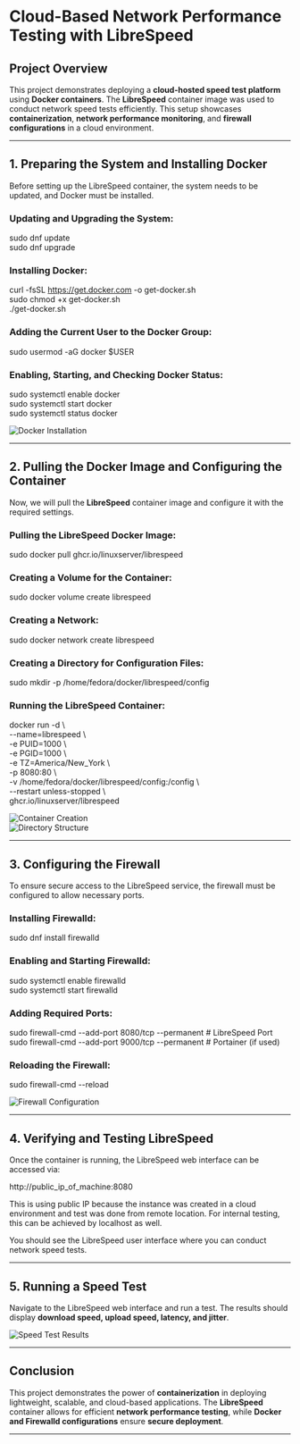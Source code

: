 
# Cloud-Based Network Performance Testing with LibreSpeed

## Project Overview

This project demonstrates deploying a **cloud-hosted speed test platform** using **Docker containers**. The **LibreSpeed** container image was used to conduct network speed tests efficiently. This setup showcases **containerization**, **network performance monitoring**, and **firewall configurations** in a cloud environment.

---

## 1. Preparing the System and Installing Docker

Before setting up the LibreSpeed container, the system needs to be updated, and Docker must be installed.

### Updating and Upgrading the System:

sudo dnf update  
sudo dnf upgrade  

### Installing Docker:

curl -fsSL https://get.docker.com -o get-docker.sh  
sudo chmod +x get-docker.sh  
./get-docker.sh  

### Adding the Current User to the Docker Group:

sudo usermod -aG docker $USER  

### Enabling, Starting, and Checking Docker Status:

sudo systemctl enable docker  
sudo systemctl start docker  
sudo systemctl status docker  

![Docker Installation](https://via.placeholder.com/600x400?text=Docker+Installation)

---

## 2. Pulling the Docker Image and Configuring the Container

Now, we will pull the **LibreSpeed** container image and configure it with the required settings.

### Pulling the LibreSpeed Docker Image:

sudo docker pull ghcr.io/linuxserver/librespeed  

### Creating a Volume for the Container:

sudo docker volume create librespeed  

### Creating a Network:

sudo docker network create librespeed  

### Creating a Directory for Configuration Files:

sudo mkdir -p /home/fedora/docker/librespeed/config  

### Running the LibreSpeed Container:

docker run -d \  
--name=librespeed \  
-e PUID=1000 \  
-e PGID=1000 \  
-e TZ=America/New_York \  
-p 8080:80 \  
-v /home/fedora/docker/librespeed/config:/config \  
--restart unless-stopped \  
ghcr.io/linuxserver/librespeed  

![Container Creation](https://via.placeholder.com/600x400?text=Container+Creation)  
![Directory Structure](https://via.placeholder.com/600x400?text=Directory+Structure)

---

## 3. Configuring the Firewall

To ensure secure access to the LibreSpeed service, the firewall must be configured to allow necessary ports.

### Installing Firewalld:

sudo dnf install firewalld  

### Enabling and Starting Firewalld:

sudo systemctl enable firewalld  
sudo systemctl start firewalld  

### Adding Required Ports:

sudo firewall-cmd --add-port 8080/tcp --permanent  # LibreSpeed Port  
sudo firewall-cmd --add-port 9000/tcp --permanent  # Portainer (if used)  

### Reloading the Firewall:

sudo firewall-cmd --reload  

![Firewall Configuration](https://via.placeholder.com/600x400?text=Firewall+Configuration)

---

## 4. Verifying and Testing LibreSpeed

Once the container is running, the LibreSpeed web interface can be accessed via:

http://public_ip_of_machine:8080  

This is using public IP because the instance was created in a cloud environment and test was done from remote location.
For internal testing, this can be achieved by localhost as well.

You should see the LibreSpeed user interface where you can conduct network speed tests.


---

## 5. Running a Speed Test

Navigate to the LibreSpeed web interface and run a test. The results should display **download speed, upload speed, latency, and jitter**.

![Speed Test Results](https://via.placeholder.com/600x400?text=Speed+Test+Results)

---

## Conclusion

This project demonstrates the power of **containerization** in deploying lightweight, scalable, and cloud-based applications. The **LibreSpeed** container allows for efficient **network performance testing**, while **Docker and Firewalld configurations** ensure **secure deployment**.

---
